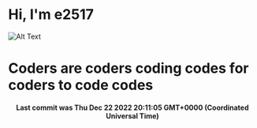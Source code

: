 # Hi, I'm e2517

![Alt Text](https://github.com/E2517/e2517/blob/master/images/background.gif)

# Coders are coders coding codes for coders to code codes

<h4 align="center">Last commit was Thu Dec 22 2022 20:11:05 GMT+0000 (Coordinated Universal Time)</h4>
